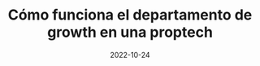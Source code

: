 ---
episode: 66
date: "2022-10-24"
title: Cómo funciona el departamento de growth en una proptech
guest: Juan Soler
business: Habi
category: Growth
description: "Acompáñanos con Juan Soler, Chief Marketing Officer de Habi, la plataforma de proptech Latinoamericana que que te puede comprar una propiedad en menos de 10 días.</br></br>
Si sólo tienes un minuto, lo más importante que se pueden llevar operadores, inversionistas y fundadores de este capítulo es que:</br>
- En Habi optimizan recursos en marketing internacional haciendo campañas globales y después adecuando mensajes locales para mercados específicos. </br>
- Juan sostiene que el mayor impacto de la publicidad tradicional es la confianza que puede generar en tu negocio. Pocas cosas transmiten la seguridad que un espectacular con tu marca.</br>
- En su paso por Coca-Cola, la empresa fue una escuela para Juan en cuanto a cómo comprender las necesidades y motivaciones de tus usuarios para construir marcas icónicas. </br>
- Y por último que industrias como el real estate están viendo beneficios de publicar contenido en TikTok"
---